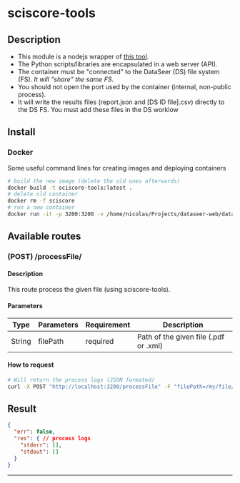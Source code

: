 # sciscore-tools

## Description

- This module is a nodejs wrapper of [this tool](https://github.com/PeterEckmann1/sciscore-tools).
- The Python scripts/libraries are encapsulated in a web server (API).
- The container must be "connected" to the DataSeer (DS) file system (FS). *It will "share" the same FS.*
- You should not open the port used by the container (internal, non-public process).
- It will write the results files (report.json and [DS ID file].csv) directly to the DS FS. You must add these files in the DS worklow

## Install

### Docker

Some useful command lines for creating images and deploying containers

```bash
# build the new image (delete the old ones afterwards)
docker build -t sciscore-tools:latest .
# delete old container
docker rm -f sciscore
# run a new container
docker run -it -p 3200:3200 -v /home/nicolas/Projects/dataseer-web/data:/app/data --name sciscore sciscore-tools:latest
```

## Available routes

### (POST) /processFile/

#### Description

This route process the given file (using sciscore-tools).

#### Parameters

<table>
  <thead>
    <tr>
      <th>Type</th>
      <th>Parameters</th>
      <th>Requirement</th>
      <th>Description</th>
    </tr>
  </thead>
  <tbody>
    <tr>
      <td>String</td>
      <td>filePath</td>
      <td>required</td>
      <td>Path of the given file (.pdf or .xml)</td>
    </tr>
  </tbody>
</table>

#### How to request

```bash
# Will return the process logs (JSON formated)
curl -X POST "http://localhost:3200/processFile" -F "filePath=/my/file/path/file.pdf"
```

## Result

```json
{
  "err": false,
  "res": { // process logs
    "stderr": [],
    "stdout": []
  }
}
```

---